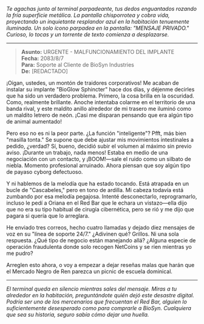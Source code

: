 _Te agachas junto al terminal parpadeante, tus dedos enguantados rozando la fría superficie metálica. La pantalla chisporrotea y cobra vida, proyectando un inquietante resplandor azul en la habitación tenuemente iluminada. Un solo ícono parpadea en la pantalla: "MENSAJE PRIVADO." Curioso, lo tocas y un torrente de texto comienza a desplazarse._

---

> **Asunto:** URGENTE - MALFUNCIONAMIENTO DEL IMPLANTE  
> **Fecha:** 2083/8/7  
> **Para:** Soporte al Cliente de BioSyn Industries  
> **De:** [REDACTADO]

¡Oigan, ustedes, un montón de traidores corporativos! Me acaban de instalar su implante "BioGlow Sphincter" hace dos días, y déjenme decirles que ha sido un verdadero problema. Primero, la cosa brilla en la oscuridad. Como, realmente brillante. Anoche intentaba colarme en el territorio de una banda rival, y este maldito anillo alrededor de mi trasero me iluminó como un maldito letrero de neón. ¡Casi me disparan pensando que era algún tipo de animal aumentado!

Pero eso no es ni la peor parte. ¿La función "inteligente"? Pfft, más bien "masilla tonta." Se supone que debe ajustar mis movimientos intestinales a pedido, ¿verdad? Sí, bueno, decidió subir el volumen al máximo sin previo aviso. ¡Durante un trabajo, nada menos! Estaba en medio de una negociación con un contacto, y ¡BOOM!—sale el ruido como un silbato de niebla. Momento profesional arruinado. Ahora piensan que soy algún tipo de payaso cyborg defectuoso.

Y ni hablemos de la melodía que ha estado tocando. Está atrapada en un bucle de "Cascabeles," pero en tono de ardilla. Mi cabeza todavía está zumbando por esa melodía pegajosa. Intenté desconectarlo, reprogramarlo, incluso le pedí a Oriana en el Red Bar que le echara un vistazo—ella dijo que no era su tipo habitual de cirugía cibernética, pero se rió y me dijo que pagara si quería que lo arreglara.

He enviado tres correos, hecho cuatro llamadas y dejado diez mensajes de voz en su "línea de soporte 24/7." ¿Adivinen qué? Grillos. Ni una sola respuesta. ¿Qué tipo de negocio están manejando allá? ¿Alguna especie de operación fraudulenta donde solo recogen NetCoins y se ríen mientras yo me pudro?

Arreglen esto ahora, o voy a empezar a dejar reseñas malas que harán que el Mercado Negro de Ren parezca un picnic de escuela dominical.

---

_El terminal queda en silencio mientras sales del mensaje. Miras a tu alrededor en la habitación, preguntándote quién dejó este desastre digital. Podría ser uno de los mercenarios que frecuentan el Red Bar, alguien lo suficientemente desesperado como para comprarle a BioSyn. Cualquiera que sea su historia, seguro sabía cómo dejar una huella._
